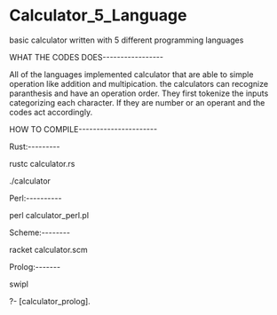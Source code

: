 # Calculator_5_Language
basic calculator written with 5 different programming languages

WHAT THE CODES DOES-----------------

All of the languages implemented calculator that are able to simple operation like addition and multipication. the calculators can recognize paranthesis and have an operation order. They first tokenize the inputs categorizing each character. If they are number or an operant and the codes act accordingly.


HOW TO COMPILE----------------------

Rust:---------

rustc calculator.rs

./calculator


Perl:----------

perl calculator_perl.pl


Scheme:--------

racket calculator.scm


Prolog:-------

swipl

?- [calculator_prolog].
